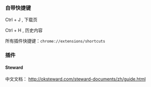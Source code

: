 



### 自带快捷键

Ctrl + J  ,  下载页

Ctrl + H , 历史内容







所有插件快捷键：`chrome://extensions/shortcuts`





### 插件



#### Steward

中文文档： <http://oksteward.com/steward-documents/zh/guide.html>




